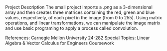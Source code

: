 Project Description
The small project imports a .png as a 3-dimensional array  and then creates three matrices containing the red, green and blue values,
respectively, of each pixel in the image (from 0 to 255). Using matrix operations, and linear transformations,
we can manipulate the image matrix and use basic programing to apply a process called convolution.

References: Carnegie Mellon University 24-282 Special Topics: Linear Algebra & Vector Calculus for Engineers Coursework
